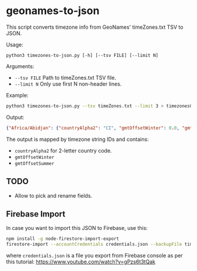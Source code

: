 # geonames-to-json

This script converts timezone info from GeoNames' timeZones.txt TSV to JSON.

Usage:
```
python3 timezones-to-json.py [-h] [--tsv FILE] [--limit N]
```

Arguments:
-  `--tsv FILE`            Path to timeZones.txt TSV file.
-  `--limit N`             Only use first N non-header lines.

Example:
```bash
python3 timezones-to-json.py --tsv timeZones.txt --limit 3 > timezonesGeoNames.json
```

Output:
```json
{"Africa/Abidjan": {"countryAlpha2": "CI", "gmtOffsetWinter": 0.0, "gmtOffsetSummer": 0.0}, "Africa/Accra": {"countryAlpha2": "GH", "gmtOffsetWinter": 0.0, "gmtOffsetSummer": 0.0}, "Africa/Addis_Ababa": {"countryAlpha2": "ET", "gmtOffsetWinter": 3.0, "gmtOffsetSummer": 3.0}}
```

The output is mapped by timezone string IDs and contains:
- `countryAlpha2` for 2-letter country code.
- `gmtOffsetWinter`
- `gmtOffsetSummer`

## TODO
- Allow to pick and rename fields.

## Firebase Import
In case you want to import this JSON to Firebase, use this:

```bash
npm install -g node-firestore-import-export
firestore-import --accountCredentials credentials.json --backupFile timezoneGeoNames.json --nodePath timezoneGeoNames
```

where `credentials.json` is a file you export from Firebase console as per this tutorial: https://www.youtube.com/watch?v=gPzs6t3tQak
